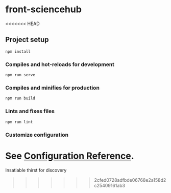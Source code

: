 # front-sciencehub
<<<<<<< HEAD

## Project setup
```
npm install
```

### Compiles and hot-reloads for development
```
npm run serve
```

### Compiles and minifies for production
```
npm run build
```

### Lints and fixes files
```
npm run lint
```

### Customize configuration
See [Configuration Reference](https://cli.vuejs.org/config/).
=======
Insatiable thirst for discovery
>>>>>>> 2cfed0728adfbde06768e2a158d2c25409161ab3
